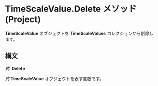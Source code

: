 
# TimeScaleValue.Delete メソッド (Project)

 **TimeScaleValue** オブジェクトを **TimeScaleValues** コレクションから削除します。


## 構文

 _式_. **Delete**

 _式_ **TimeScaleValue** オブジェクトを表す変数です。

